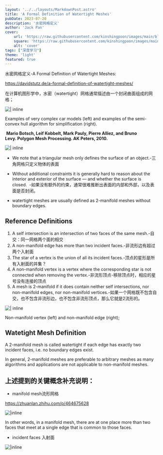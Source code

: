 ```yaml
---
layout: '../../layouts/MarkdownPost.astro'
title: 'A Formal Definition of Watertight Meshes'
pubDate: 2023-07-20
description: '水密网格定义'
author: 'Jack Pan'
cover:
    url: 'https://raw.githubusercontent.com/kinshingpoon/images/main/blog-imgs/meshes-600x246.jpg'
    square: 'https://raw.githubusercontent.com/kinshingpoon/images/main/blog-imgs/meshes-600x246.jpg'
    alt: 'cover'
tags: ["深度学习"]
theme: 'light'
featured: true
---
```


水密网格定义-A Formal Definition of Watertight Meshes:

https://davidstutz.de/a-formal-definition-of-watertight-meshes/

在计算机图形学中，水密（watertight）网格通常描述由一个封闭曲面组成的网格；

![| inline](https://raw.githubusercontent.com/kinshingpoon/images/main/blog-imgs/meshes-600x246.jpg)

Examples of very complex car models (left) and examples of the semi-convex hull algorithm for simplification (right).

 **Mario Botsch, Leif Kobbelt, Mark Pauly, Pierre Alliez, and Bruno Levy. Polygon Mesh Processing. AK Peters, 2010.**

![| inline](https://raw.githubusercontent.com/kinshingpoon/images/main/blog-imgs/Pasted%20Graphic.png)

- We note that a triangular mesh only defines the surface of an object.-三角网格只定义物体的表面

- Without additional constraints it is generally hard to reason about the interior and exterior of the surface — and whether the surface is closed. 
-如果没有额外的约束，通常很难推断出表面的内部和外部，以及表面是否封闭。

- watertight meshes are usually defined as 2-manifold meshes without boundary edges. 

## Reference Definitions

1. A self intersection is an intersection of two faces of the same mesh.-自交：同一网格两个面的相交
2. A non-manifold edge has more than two incident faces.-非流形边有超过两个入射面
3. The star of a vertex is the union of all its incident faces.-顶点的星形是所有入射面的并集？
4. A non-manifold vertex is a vertex where the corresponding star is not connected when removing the vertex.-非流形顶点-移除顶点时，相应的星号没有连接的顶点
5. A mesh is 2-manifold if it does contain neither self intersections, nor non-manifold edges, nor non-manifold vertices.-如果一个网格既不包含自交，也不包含非流形边，也不包含非流形顶点，那么它就是2流形的。

![| inline](https://raw.githubusercontent.com/kinshingpoon/images/main/blog-imgs/manifold.jpg)

Non-manifold vertex (left) and non-manifold edge (right); 


## Watetight Mesh Definition
A 2-manifold mesh is called watertight if each edge has exactly two incident faces, i.e. no boundary edges exist.

In general, 2-manifold meshes are preferable to arbitrary meshes as many algorithms and applications are not applicable to non-manifold meshes.


## 上述提到的关键概念补充说明：
- manifold mesh流形网格

https://zhuanlan.zhihu.com/p/464675628

![|inline](https://raw.githubusercontent.com/kinshingpoon/images/main/blog-imgs/Pasted%20Graphic%201.png)

In other words, in a manifold mesh, there are at one place more than two faces that meet at a single edge that is common to those faces.

- incident faces 入射面

![|inline](https://raw.githubusercontent.com/kinshingpoon/images/main/blog-imgs/300px-Inclined_plane.png)

